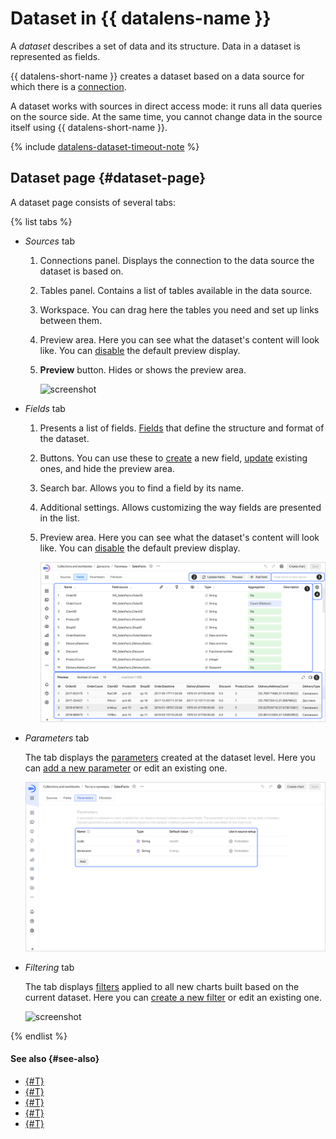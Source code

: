 # Dataset in {{ datalens-name }}

A _dataset_ describes a set of data and its structure. Data in a dataset is represented as fields.

{{ datalens-short-name }} creates a dataset based on a data source for which there is a [connection](../concepts/connection.md).


A dataset works with sources in direct access mode: it runs all data queries on the source side. At the same time, you cannot change data in the source itself using {{ datalens-short-name }}.



{% include [datalens-dataset-timeout-note](../../_includes/datalens/datalens-dataset-timeout-note.md) %}

## Dataset page {#dataset-page}

A dataset page consists of several tabs:

{% list tabs %}

- _Sources_ tab

  1. Connections panel. Displays the connection to the data source the dataset is based on.
  1. Tables panel. Contains a list of tables available in the data source.
  1. Workspace. You can drag here the tables you need and set up links between them.
  1. Preview area. Here you can see what the dataset's content will look like. You can [disable](./settings.md#preview-default) the default preview display.
  1. **Preview** button. Hides or shows the preview area.

     ![screenshot](../../_assets/datalens/dataset/dataset-sources.png)

- _Fields_ tab

  1. Presents a list of fields. [Fields](./data-model.md#field) that define the structure and format of the dataset.
  1. Buttons. You can use these to [create](./create-dataset.md#create-fields) a new field, [update](./create-dataset.md#update-fields) existing ones, and hide the preview area.
  1. Search bar. Allows you to find a field by its name.
  1. Additional settings. Allows customizing the way fields are presented in the list.
  1. Preview area. Here you can see what the dataset's content will look like. You can [disable](./settings.md#preview-default) the default preview display.

     ![screenshot](../../_assets/datalens/dataset/dataset-fields.png)

- _Parameters_ tab

  The tab displays the [parameters](../concepts/parameters.md) created at the dataset level. Here you can [add a new parameter](../dataset/create-dataset.md#add-parameters) or edit an existing one.

  ![screenshot](../../_assets/datalens/dataset/dataset-parameters.png)

- _Filtering_ tab

  The tab displays [filters](./settings.md#default-filters) applied to all new charts built based on the current dataset. Here you can [create a new filter](../dataset/create-dataset.md#add-filters) or edit an existing one.

  ![screenshot](../../_assets/datalens/dataset/dataset-filters.png)

{% endlist %}

#### See also {#see-also}

* [{#T}](./create-dataset.md)
* [{#T}](./data-model.md)
* [{#T}](./data-types.md)
* [{#T}](./settings.md)
* [{#T}](../tutorials/data-from-ch-dataset-parametrization.md)
